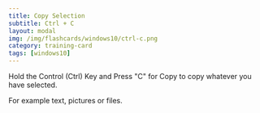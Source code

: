 ```yaml
---
title: Copy Selection
subtitle: Ctrl + C
layout: modal
img: /img/flashcards/windows10/ctrl-c.png
category: training-card
tags: [windows10]  
---
```

Hold the Control (Ctrl) Key and Press "C" for Copy to copy whatever you have selected.

For example text, pictures or files.

